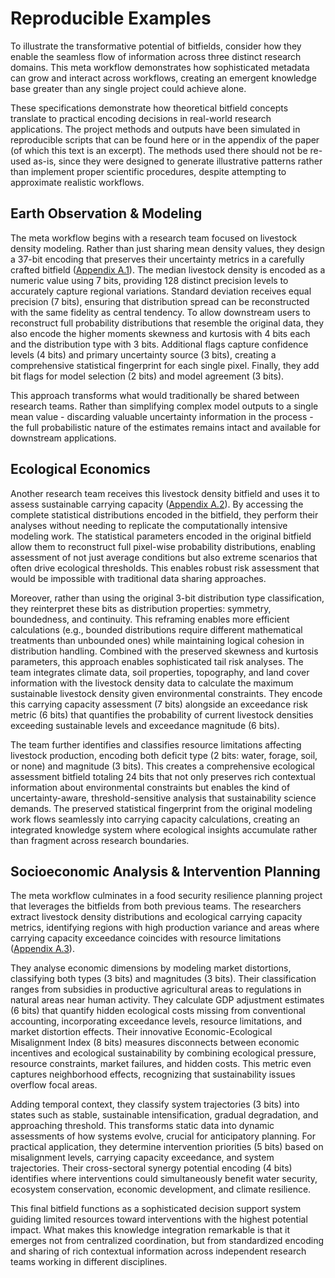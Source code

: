 # Reproducible Examples

To illustrate the transformative potential of bitfields, consider how they enable the seamless flow of information across three distinct research domains. This meta workflow demonstrates how sophisticated metadata can grow and interact across workflows, creating an emergent knowledge base greater than any single project could achieve alone.

These specifications demonstrate how theoretical bitfield concepts translate to practical encoding decisions in real-world research applications. The project methods and outputs have been simulated in reproducible scripts that can be found here or in the appendix of the paper (of which this text is an excerpt). The methods used there should not be re-used as-is, since they were designed to generate illustrative patterns rather than implement proper scientific procedures, despite attempting to approximate realistic workflows.


## Earth Observation & Modeling

The meta workflow begins with a research team focused on livestock density modeling. Rather than just sharing mean density values, they design a 37-bit encoding that preserves their uncertainty metrics in a carefully crafted bitfield ([Appendix A.1](project_1.R)). The median livestock density is encoded as a numeric value using 7 bits, providing 128 distinct precision levels to accurately capture regional variations. Standard deviation receives equal precision (7 bits), ensuring that distribution spread can be reconstructed with the same fidelity as central tendency.
To allow downstream users to reconstruct full probability distributions that resemble the original data, they also encode the higher moments skewness and kurtosis with 4 bits each and the distribution type with 3 bits. Additional flags capture confidence levels (4 bits) and primary uncertainty source (3 bits), creating a comprehensive statistical fingerprint for each single pixel. Finally, they add bit flags for model selection (2 bits) and model agreement (3 bits).

This approach transforms what would traditionally be shared between research teams. Rather than simplifying complex model outputs to a single mean value - discarding valuable uncertainty information in the process - the full probabilistic nature of the estimates remains intact and available for downstream applications.


## Ecological Economics

Another research team receives this livestock density bitfield and uses it to assess sustainable carrying capacity ([Appendix A.2](project_2.R)). By accessing the complete statistical distributions encoded in the bitfield, they perform their analyses without needing to replicate the computationally intensive modeling work. The statistical parameters encoded in the original bitfield allow them to reconstruct full pixel-wise probability distributions, enabling assessment of not just average conditions but also extreme scenarios that often drive ecological thresholds. This enables robust risk assessment that would be impossible with traditional data sharing approaches.

Moreover, rather than using the original 3-bit distribution type classification, they reinterpret these bits as distribution properties: symmetry, boundedness, and continuity. This reframing enables more efficient calculations (e.g., bounded distributions require different mathematical treatments than unbounded ones) while maintaining logical cohesion in distribution handling. Combined with the preserved skewness and kurtosis parameters, this approach enables sophisticated tail risk analyses. The team integrates climate data, soil properties, topography, and land cover information with the livestock density data to calculate the maximum sustainable livestock density given environmental constraints. They encode this carrying capacity assessment (7 bits) alongside an exceedance risk metric (6 bits) that quantifies the probability of current livestock densities exceeding sustainable levels and exceedance magnitude (6 bits).

The team further identifies and classifies resource limitations affecting livestock production, encoding both deficit type (2 bits: water, forage, soil, or none) and magnitude (3 bits). This creates a comprehensive ecological assessment bitfield totaling 24 bits that not only preserves rich contextual information about environmental constraints but enables the kind of uncertainty-aware, threshold-sensitive analysis that sustainability science demands. The preserved statistical fingerprint from the original modeling work flows seamlessly into carrying capacity calculations, creating an integrated knowledge system where ecological insights accumulate rather than fragment across research boundaries.


## Socioeconomic Analysis & Intervention Planning

The meta workflow culminates in a food security resilience planning project that leverages the bitfields from both previous teams. The researchers extract livestock density distributions and ecological carrying capacity metrics, identifying regions with high production variance and areas where carrying capacity exceedance coincides with resource limitations ([Appendix A.3](project_3.R)).

They analyse economic dimensions by modeling market distortions, classifying both types (3 bits) and magnitudes (3 bits). Their classification ranges from subsidies in productive agricultural areas to regulations in natural areas near human activity. They calculate GDP adjustment estimates (6 bits) that quantify hidden ecological costs missing from conventional accounting, incorporating exceedance levels, resource limitations, and market distortion effects. Their innovative Economic-Ecological Misalignment Index (8 bits) measures disconnects between economic incentives and ecological sustainability by combining ecological pressure, resource constraints, market failures, and hidden costs. This metric even captures neighborhood effects, recognizing that sustainability issues overflow focal areas. 

Adding temporal context, they classify system trajectories (3 bits) into states such as stable, sustainable intensification, gradual degradation, and approaching threshold. This transforms static data into dynamic assessments of how systems evolve, crucial for anticipatory planning. For practical application, they determine intervention priorities (5 bits) based on misalignment levels, carrying capacity exceedance, and system trajectories. Their cross-sectoral synergy potential encoding (4 bits) identifies where interventions could simultaneously benefit water security, ecosystem conservation, economic development, and climate resilience.

This final bitfield functions as a sophisticated decision support system guiding limited resources toward interventions with the highest potential impact. What makes this knowledge integration remarkable is that it emerges not from centralized coordination, but from standardized encoding and sharing of rich contextual information across independent research teams working in different disciplines.
